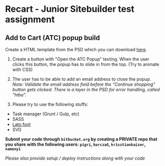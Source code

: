 # Recart - Junior Sitebuilder test assignment
## Add to Cart (ATC) popup build

Create a HTML template from the PSD which you can download [here](https://github.com/ghostmonitor/gm-jobs/raw/master/assets/psd_cart_popup.psd).

1. Create a button with "Open the ATC Popup" texting. When the user clicks this button, the popup has to slide in from the top. (Try to animate with CSS)

2. The user has to be able to add an email address to close the popup.
_Note: Validate the email address field before the "Continue shopping" button gets clicked. There is a layer in the PSD for error handling, called "hiba"._

3. Please try to use the following stuffs:
  - Task manager (Grunt / Gulp, etc)
  - SASS
  - [Lato font](https://fonts.google.com/specimen/Lato)
  - SVG

__Submit your code through `bitbucket.org` by creating a PRIVATE repo that you share with the following users: `pigri`, `barczaG`, `krisztiankaizer`, `namenyi`__

_Please also provide setup / deploy instructions along with your code_
